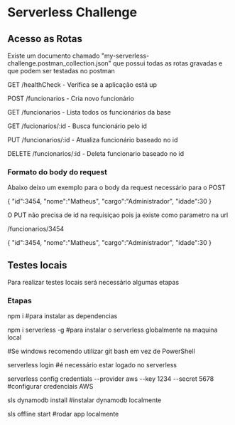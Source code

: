 # Serverless Challenge

## Acesso as Rotas

Existe um documento chamado "my-serverless-challenge.postman_collection.json" que possui todas as rotas gravadas e que podem ser testadas no postman

GET /healthCheck - Verifica se a aplicação está up

POST /funcionarios - Cria novo funcionário

GET /funcionarios - Lista todos os funcionários da base

GET /fucionarios/:id - Busca funcionário pelo id

PUT /funcionarios/:id - Atualiza funcionário baseado no id

DELETE /funcionarios/:id - Deleta funcionario baseado no id

### Formato do body do request

Abaixo deixo um exemplo para o body da request necessário para o POST

{
"id":3454,
"nome":"Matheus",
"cargo":"Administrador",
"idade":30
}

O PUT não precisa de id na requisiçao pois ja existe como parametro na url

/funcionarios/3454

{
"id":3454,
"nome":"Matheus",
"cargo":"Administrador",
"idade":30
}

## Testes locais

Para realizar testes locais será necessário algumas etapas

### Etapas

npm i #para instalar as dependencias

npm i serverless -g #para instalar o serverless globalmente na maquina local


#Se windows recomendo utilizar git bash em vez de PowerShell


serverless login #é necessário estar logado no serverless

serverless config credentials --provider aws --key 1234 --secret 5678 #configurar credenciais AWS

sls dynamodb install #instalar dynamodb localmente

sls offline start #rodar app localmente
